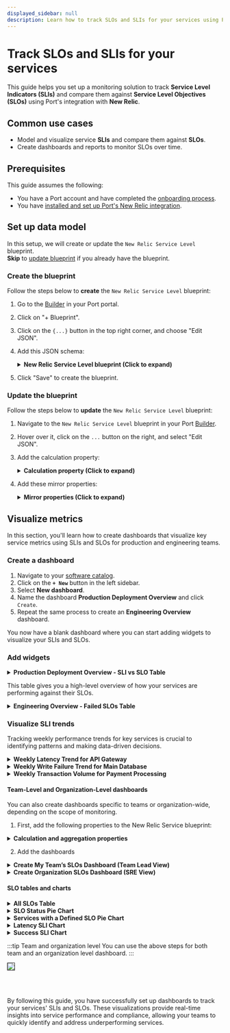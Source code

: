 ```yaml
---
displayed_sidebar: null
description: Learn how to track SLOs and SLIs for your services using Port
---
```


# Track SLOs and SLIs for your services

This guide helps you set up a monitoring solution to track **Service Level Indicators (SLIs)** and compare them against **Service Level Objectives (SLOs)** using Port's integration with **New Relic**. 


## Common use cases

- Model and visualize service **SLIs** and compare them against **SLOs**.
- Create dashboards and reports to monitor SLOs over time.

## Prerequisites

This guide assumes the following:
- You have a Port account and have completed the [onboarding process](https://docs.port.io/getting-started/overview).
- You have [installed and set up Port's New Relic integration](https://docs.port.io/build-your-software-catalog/sync-data-to-catalog/apm-alerting/newrelic).



## Set up data model

In this setup, we will create or update the `New Relic Service Level` blueprint.      
**Skip** to [update blueprint](#update-the-blueprint) if you already have the blueprint.


### Create the blueprint
Follow the steps below to **create** the `New Relic Service Level` blueprint:

1. Go to the [Builder](https://app.getport.io/settings/data-model) in your Port portal.
2. Click on "+ Blueprint".
3. Click on the `{...}` button in the top right corner, and choose "Edit JSON".
4. Add this JSON schema:

   <details>
   <summary><b>New Relic Service Level blueprint (Click to expand)</b></summary>

   ```json showLineNumbers
   {
     "identifier": "newRelicServiceLevel",
     "description": "This blueprint represents a New Relic Service Level",
     "title": "New Relic Service Level",
     "icon": "NewRelic",
     "schema": {
       "properties": {
         "description": {
           "title": "Description",
           "type": "string"
         },
         "targetThreshold": {
           "icon": "DefaultProperty",
           "title": "Target Threshold",
           "type": "number"
         },
         "createdAt": {
           "title": "Created At",
           "type": "string",
           "format": "date-time"
         },
         "updatedAt": {
           "title": "Updated At",
           "type": "string",
           "format": "date-time"
         },
         "createdBy": {
           "title": "Creator",
           "type": "string",
           "format": "user"
         },
         "sli": {
           "type": "number",
           "title": "SLI"
         },
         "tags": {
           "type": "object",
           "title": "Tags"
         }
       },
       "required": []
     },
     "mirrorProperties": {
       "running_service_identifier": {
         "title": "runningServiceIdentifier",
         "path": "newRelicService.$identifier"
       },
       "domain": {
         "title": "Domain",
         "path": "newRelicService.domain"
       }
     },
     "calculationProperties": {
       "sloStatus": {
         "title": "SLO Status",
         "calculation": "if .properties.sli >= .properties.targetThreshold then \"Passed\" else \"Failed\" end",
         "type": "string",
         "colorized": true,
         "colors": {
           "Passed": "green",
           "Failed": "red"
         }
       }
     },
     "aggregationProperties": {},
     "relations": {
       "newRelicService": {
         "title": "New Relic service",
         "target": "newRelicService",
         "required": false,
         "many": false
       }
     }
   }
   ```

   </details>

5. Click "Save" to create the blueprint.

### Update the blueprint
Follow the steps below to **update** the `New Relic Service Level` blueprint:

1. Navigate to the `New Relic Service Level` blueprint in your Port [Builder](https://app.getport.io/settings/data-model).
2. Hover over it, click on the `...` button on the right, and select "Edit JSON".
3. Add the calculation property:

   <details>
   <summary><b>Calculation property (Click to expand)</b></summary>

   ```json showLineNumbers
   "sloStatus": {
     "title": "SLO Status",
     "calculation": "if .properties.sli >= .properties.targetThreshold then \"Passed\" else \"Failed\" end",
     "type": "string",
     "colorized": true,
     "colors": {
       "Passed": "green",
       "Failed": "red"
     }
   }
   ```

   </details>

4. Add these mirror properties:

   <details>
   <summary><b>Mirror properties (Click to expand)</b></summary>

   ```json showLineNumbers
   "running_service_identifier": {
     "title": "runningServiceIdentifier",
     "path": "newRelicService.$identifier"
   },
   "domain": {
     "title": "Domain",
     "path": "newRelicService.domain"
   }
   ```

   </details>




## Visualize metrics

In this section, you'll learn how to create dashboards that visualize key service metrics using SLIs and SLOs for production and engineering teams.

### Create a dashboard

1. Navigate to your [software catalog](https://app.getport.io/organization/catalog).
2. Click on the **`+ New`** button in the left sidebar.
3. Select **New dashboard**.
4. Name the dashboard **Production Deployment Overview** and click `Create`.
5. Repeat the same process to create an **Engineering Overview** dashboard.

You now have a blank dashboard where you can start adding widgets to visualize your SLIs and SLOs.

### Add widgets

<details>
<summary><b>Production Deployment Overview - SLI vs SLO Table</b></summary>

1. Click **`+ Widget`** and select **Table**.
2. Title the widget **Service Level Performance Overview**.
3. Choose the **New Relic Service Level** blueprint.
   <img src="/img/guides/sliVsSloTable.png" width="50%" />

4. Click **Save**.
5. Click on the **`...`** button in the top right corner of the table and select **Customize table**.
6. In the top right corner of the table, click on `Manage Properties` button and add the following properties:
   - **Running service identifier**
   - **Target threshold**
   - **SLI**
   - **SLO Status**
7. Click on the **save icon** on the far right top conner of the widget to save the state of the table.

</details>

This table gives you a high-level overview of how your services are performing against their SLOs.

<details>
<summary><b>Engineering Overview - Failed SLOs Table</b></summary>

1. Click **`+ Widget`** and select **Table**.
2. Title the widget **Domain Performance & SLO Failures**.
3. Choose the **New Relic Service Level** blueprint.
   <img src="/img/guides/failedSloTable.png" width="50%" />

4. Click **Save**.
5. Click on the **`...`** button in the top right corner of the table and select **Customize table**.
6. Group the table by **Domain**.
7. Apply a filter to display only the **Failed** SLOs.

</details>



### Visualize SLI trends

Tracking weekly performance trends for key services is crucial to identifying patterns and making data-driven decisions.


<details>
<summary><b>Weekly Latency Trend for API Gateway</b></summary>

1. Click **`+ Widget`** and select **Line Chart**.
2. Title the chart **API Gateway Weekly Latency Trend**.
3. Choose the **New Relic Service Level** blueprint.
4. Select the **Target Threshold** and **SLI** properties to compare actual latency with the target.
5. Set the time interval to **Week**.
6. Click **Save**.

</details>

<details>
<summary><b>Weekly Write Failure Trend for Main Database</b></summary>

1. Click **`+ Widget`** and select **Line Chart**.
2. Title the chart **Main Database Weekly Write Failure Trend**.
3. Choose the **New Relic Service Level** blueprint.
4. Select the **Target Threshold** and **SLI** properties to track write failures.
5. Set the time interval to **Week**.
6. Click **Save**.

</details>

<details>
<summary><b>Weekly Transaction Volume for Payment Processing</b></summary>

1. Click **`+ Widget`** and select **Line Chart**.
2. Title the chart **Payment Processing Weekly Transaction Volume Trend**.
3. Choose the **New Relic Service Level** blueprint.
4. Select the **Target Threshold** and **SLI** properties to track transaction volumes.
5. Set the time interval to **Week**.
6. Click **Save**.

</details>



#### Team-Level and Organization-Level dashboards

You can also create dashboards specific to teams or organization-wide, depending on the scope of monitoring.

1. First, add the following properties to the New Relic Service blueprint:
<details>
  <summary><b>Calculation and aggregation properties</b></summary>

```json showLineNumbers
"calculationProperties": {
    "has_slo": {
      "title": "Has SLO",
      "icon": "DefaultProperty",
      "description": "Boolean for if SLO exists",
      "calculation": ".properties.number_of_slos != null",
      "type": "boolean"
    }
  },
  "aggregationProperties": {
    "number_of_slos": {
      "title": "Number of SLOs",
      "icon": "DefaultProperty",
      "type": "number",
      "target": "newRelicServiceLevel",
      "calculationSpec": {
        "func": "count",
        "calculationBy": "entities"
      }
    }
```
 
</details>

2. Add the dashboards

<details>
<summary><b>Create My Team’s SLOs Dashboard (Team Lead View)</b></summary>

1. Click **`+ New`** in the sidebar to create a new dashboard.
2. Name the dashboard **My Team’s SLOs**.

</details>

<details>
<summary><b>Create Organization SLOs Dashboard (SRE View)</b></summary>

1. Click **`+ New`** in the sidebar to create a new dashboard.
2. Name the dashboard **Organization SLOs**.
</details>



#### SLO tables and charts

<details>
<summary><b>All SLOs Table</b></summary>

1. Click **`+ Widget`** and select **Table**.
2. Title the widget **All SLOs**.
3. Select the **New Relic Service Level** blueprint.
4. 
   <img src="/img/guides/allSloTable.png" width="50%" border="1px" />

4.Click **Save**.

</details>

<details>
<summary><b>SLO Status Pie Chart</b></summary>

1. Click **`+ Widget`** and select **Pie Chart**.
2. Title the chart **SLO Status**.
3. Choose the **New Relic Service Level** blueprint.
4. Select the **SLO Status** property as `Breakdown by Property` value

   <img src="/img/guides/sloStatusPieChart.png" width="50%" border="1px" />

5. Click **Save**.

</details>

<details>
<summary><b>Services with a Defined SLO Pie Chart</b></summary>

1. Click **`+ Widget`** and select **Pie Chart**.
2. Title the chart **Services with a Defined SLO**.
3. Choose the **New Relic Service** blueprint.
4. Select the **Has SLO** property as `Breakdown by Property` for ser

   <img src="/img/guides/hasSloPieChart.png" width="50%" border="1px" />

5. Click **Save**.

</details>

<details>
<summary><b>Latency SLI Chart</b></summary>

1. Click **`+ Widget`** and select **Line Chart**.
2. Title the chart **Latency SLI**.
3. Choose the **New Relic Service Level** blueprint.
4. Choose an `Entity`
5. Select the **SLI** and **Target Threshold** as `Properties`.
6. Set the time interval to **Day** and the time range to **in the past 90 days**.

   <img src="/img/guides/latencySliChart.png" width="50%" border="1px" />

7. Click **Save**.

</details>

<details>
<summary><b>Success SLI Chart</b></summary>

1. Click **`+ Widget`** and select **Line Chart**.
2. Title the chart **Success SLI**.
3. Choose the **New Relic Service Level** blueprint.
4. Choose an `Entity`
5. Select the **SLI** and **Target Threshold** as `Properties`.
6. Set the time interval to **Day** and the time range to **in the past 90 days**.

   <img src="/img/guides/successSliChart.png" width="50%" border="1px" />
   
7. Click **Save**.

</details>

:::tip Team and organization level
You can use the above steps for both team and an organization level dashboard.
:::

<img src="/img/guides/sloDBVisualization.png" border="1px"/>

<br/><br/>


By following this guide, you have successfully set up dashboards to track your services' SLIs and SLOs. These visualizations provide real-time insights into service performance and compliance, allowing your teams to quickly identify and address underperforming services.

